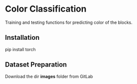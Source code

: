 <h1>Color Classification</h1>
Training and testing functions for predicting color of the blocks.

<h2>Installation</h2>
pip install torch

<h2>Dataset Preparation</h2>
Download the dir <b>images</b> folder from GitLab

